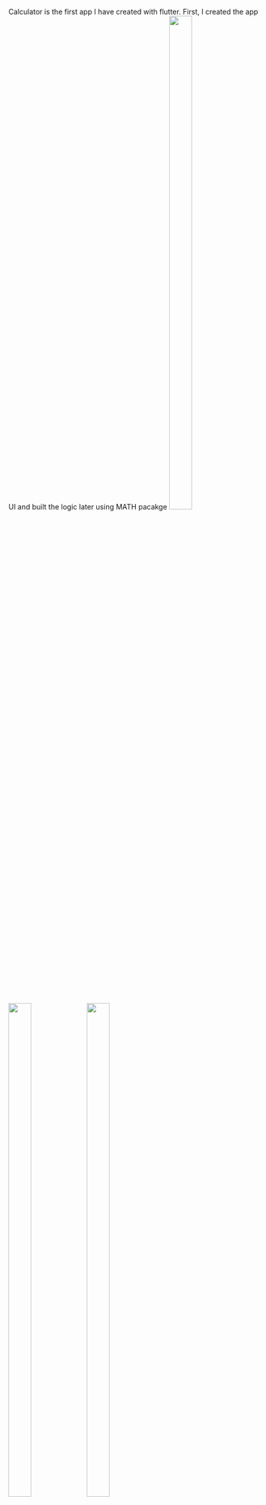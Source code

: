 Calculator is the first app I have created with flutter. First, I created the app UI and built the logic later using MATH pacakge
<img src="https://github.com/vyanky03/CalculatorApp/assets/99646164/9ac5ce8f-44e9-4641-8c61-aaeafa084396" width="30%" height="50%"> 
<img src="https://github.com/vyanky03/CalculatorApp/assets/99646164/933daba0-e110-41cd-b76f-7003cd17a057" width="30%" height="50%"> 
<img src="https://github.com/vyanky03/CalculatorApp/assets/99646164/aa7b9949-64aa-4f44-a30b-08d567aff4a1" width="30%" height="50%"> 
